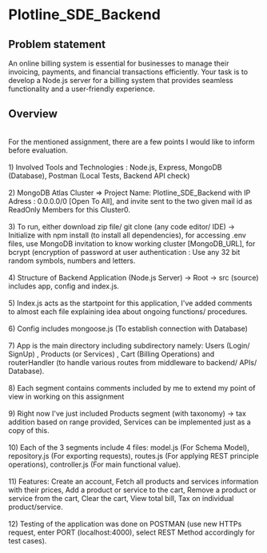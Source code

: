 # Plotline_SDE_Backend
## Problem statement
An online billing system is essential for businesses to manage their invoicing, payments, and financial transactions efficiently. Your task is to develop a Node.js server for a billing system that provides seamless functionality and a user-friendly experience.
## Overview
<br/>
For the mentioned assignment, there are a few points I would like to inform before evaluation. <br/> <br/>
1) Involved Tools and Technologies : Node.js, Express, MongoDB (Database), Postman (Local Tests, Backend API check) <br/> <br/>
2) MongoDB Atlas Cluster => Project Name: Plotline_SDE_Backend with IP Adress : 0.0.0.0/0 [Open To All], and invite sent to the two given mail id as ReadOnly Members for this Cluster0. <br/> <br/>
3) To run, either download zip file/ git clone (any code editor/ IDE) -> Initialize with npm install (to install all dependencies), for accessing .env files, use MongoDB invitation to know working cluster [MongoDB_URL], for bcrypt (encryption of password at user authentication : Use any 32 bit random symbols, numbers and letters. <br/> <br/>
4) Structure of Backend Application (Node.js Server) -> Root -> src (source) includes app, config and index.js. <br/> <br/>
5) Index.js acts as the startpoint for this application, I've added comments to almost each file explaining idea about ongoing functions/ procedures. <br/> <br/>
6) Config includes mongoose.js (To establish connection with Database) <br/> <br/>
7) App is the main directory including subdirectory namely: Users (Login/ SignUp) , Products (or Services) , Cart (Billing Operations) and routerHandler (to handle various routes from middleware to backend/ APIs/ Database). <br/> <br/>
8) Each segment contains comments included by me to extend my point of view in working on this assignment <br/> <br/>
9) Right now I've just included Products segment (with taxonomy) -> tax addition based on range provided, Services can be implemented just as a copy of this. <br/> <br/>
10) Each of the 3 segments include 4 files: model.js (For Schema Model), repository.js (For exporting requests), routes.js (For applying REST principle operations), controller.js (For main functional value). <br/> <br/>
11) Features: Create an account, Fetch all products and services information with their prices, Add a product or service to the cart, Remove a product or service from the cart, Clear the cart, View total bill, Tax on individual product/service. <br/> <br/>
12) Testing of the application was done on POSTMAN (use new HTTPs request, enter PORT (localhost:4000), select REST Method accordingly for test cases).
